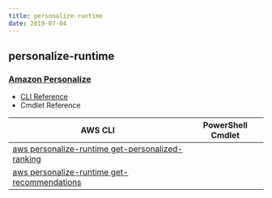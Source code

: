 ```yaml
---
title: personalize-runtime
date: 2019-07-04
---
```


## personalize-runtime

### [Amazon Personalize](https://aws.amazon.com/personalize/)

* [CLI Reference](https://docs.aws.amazon.com/cli/latest/reference/personalize-runtime/index.html)
* Cmdlet Reference

|AWS CLI|PowerShell Cmdlet|
|----|----|
|[aws personalize-runtime get-personalized-ranking](https://docs.aws.amazon.com/cli/latest/reference/personalize-runtime/get-personalized-ranking.html)||
|[aws personalize-runtime get-recommendations](https://docs.aws.amazon.com/cli/latest/reference/personalize-runtime/get-recommendations.html)||

